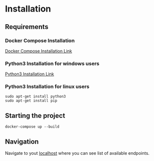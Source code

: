# Installation

## Requirements

### Docker Compose Installation
[Docker Compose Installation Link](https://docs.docker.com/compose/install/)

### Python3 Installation for windows users
[Python3 Installation Link](https://www.python.org/downloads/)

### Python3 Installation for linux users
```
sudo apt-get install python3
sudo apt-get install pip
```

## Starting the project
```
docker-compose up --build
```

## Navigation
Navigate to yout [localhost](http://localhost:8001/api/) where you can see list of available endpoints.

